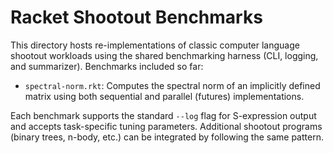 # Racket Shootout Benchmarks

This directory hosts re-implementations of classic computer language shootout workloads using the shared benchmarking harness (CLI, logging, and summarizer). Benchmarks included so far:

- `spectral-norm.rkt`: Computes the spectral norm of an implicitly defined matrix using both sequential and parallel (futures) implementations.

Each benchmark supports the standard `--log` flag for S-expression output and accepts task-specific tuning parameters. Additional shootout programs (binary trees, n-body, etc.) can be integrated by following the same pattern.
